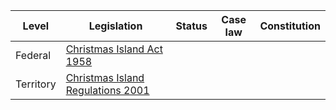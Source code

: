 | Level | Legislation | Status | Case law | Constitution |
|---|---|---|---|---|
| Federal | [Christmas Island Act 1958](https://www.legislation.gov.au/Details/C2018C00042) |  |  |  |
| Territory | [Christmas Island Regulations 2001](https://www.legislation.gov.au/Details/F2001L00113) |  |  |  |